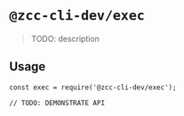 # `@zcc-cli-dev/exec`

> TODO: description

## Usage

```
const exec = require('@zcc-cli-dev/exec');

// TODO: DEMONSTRATE API
```
